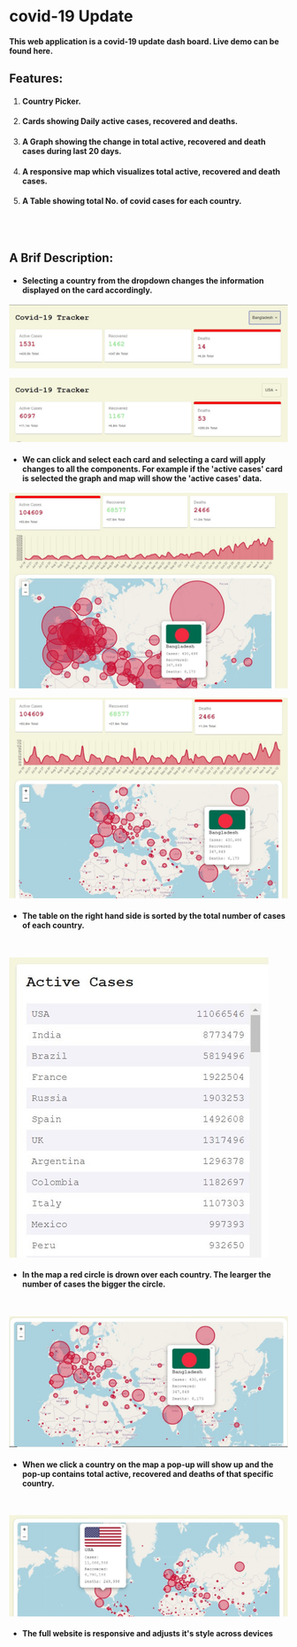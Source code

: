 # covid-19 Update
#### This web application is a covid-19 update dash board. Live demo can be found here. 


## Features:
1. #### Country Picker. 
2. #### Cards showing Daily active cases, recovered and deaths. 
3. #### A Graph showing the change in total active, recovered and death cases during last 20 days.
4. #### A responsive map which visualizes total active, recovered and death cases. 
5. #### A Table showing total No. of covid cases for each country.

<br/>
<br/>

## A Brif Description:
* #### Selecting a country from the dropdown changes the information displayed on the card accordingly.
![bangladesh](./images/bangladesh.jpg)
<br/>

![usa](./images/usa.jpg)
<br/>

* #### We can click and select each card and selecting a card will apply changes to all the components. For example if the 'active cases' card is selected the graph and map will show the 'active cases' data.
![active cases](./images/active.jpg)
<br/>

![deaths](./images/deaths.jpg)
<br/>

* #### The table on the right hand side is sorted by the total number of cases of each country. 
<br/>


![table](./images/sortedTable.jpg)
<br/>


* #### In the map a red circle is drown over each country. The learger the number of cases the bigger the circle. 
<br/>

![map](./images/map.jpg)
<br/>

* #### When we click a country on the map a pop-up will show up and the pop-up contains total active, recovered and deaths of that specific country.
<br/>

![popup](./images/popup.jpg)
<br/>

* #### The full website is responsive and adjusts it's style across devices


